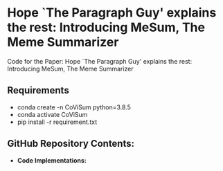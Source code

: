 # Hope `The Paragraph Guy' explains the rest: Introducing MeSum, The Meme Summarizer
Code for the Paper: Hope `The Paragraph Guy' explains the rest: Introducing MeSum, The Meme Summarizer
## Requirements
- conda create -n CoViSum python=3.8.5
- conda activate CoViSum
- pip install -r requirement.txt


## GitHub Repository Contents:
- **Code Implementations:** 
